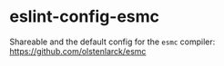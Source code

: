 # eslint-config-esmc
Shareable and the default config for the `esmc` compiler: https://github.com/olstenlarck/esmc
